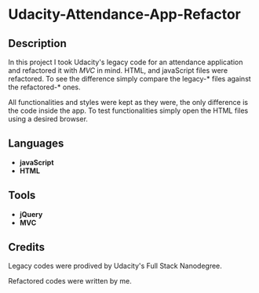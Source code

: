 Udacity-Attendance-App-Refactor
===============================

## Description

In this project I took Udacity's legacy code for an attendance application and refactored it with *MVC* in mind. HTML, and javaScript files were refactored. To see the difference simply compare the legacy-\* files against the refactored-\* ones.

All functionalities and styles were kept as they were, the only difference is the code inside the app. To test functionalities simply open the HTML files using a desired browser.

## Languages

* **javaScript**
* **HTML**

## Tools

* **jQuery**
* **MVC**

## Credits

Legacy codes were prodived by Udacity's Full Stack Nanodegree.

Refactored codes were written by me.
